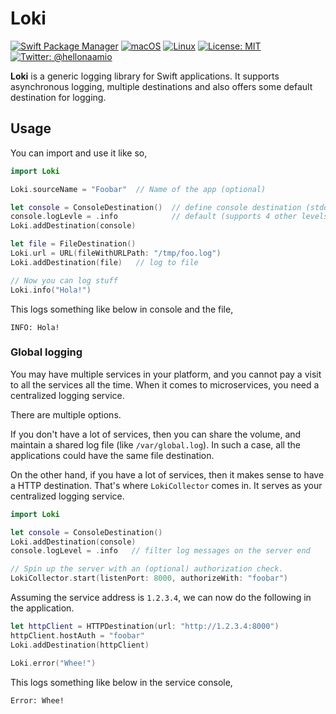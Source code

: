 # Loki

[![Swift Package Manager](https://img.shields.io/badge/spm-compatible-brightgreen.svg?style=flat)](https://swift.org/package-manager)
[![macOS](https://img.shields.io/badge/os-macOS-green.svg?style=flat)]()
[![Linux](https://img.shields.io/badge/os-linux-green.svg?style=flat)]()
[![License: MIT](https://img.shields.io/badge/License-MIT-yellow.svg?style=flat)](https://opensource.org/licenses/MIT)
[![Twitter: @hellonaamio](https://img.shields.io/badge/contact-@hellonaamio-blue.svg?style=flat)](https://twitter.com/hellonaamio)

**Loki** is a generic logging library for Swift applications. It supports asynchronous logging, 
multiple destinations and also offers some default destination for logging.

## Usage

You can import and use it like so,

``` swift
import Loki

Loki.sourceName = "Foobar"  // Name of the app (optional)

let console = ConsoleDestination()  // define console destination (stdout)
console.logLevle = .info            // default (supports 4 other levels)
Loki.addDestination(console)

let file = FileDestination()
Loki.url = URL(fileWithURLPath: "/tmp/foo.log")
Loki.addDestination(file)   // log to file

// Now you can log stuff
Loki.info("Hola!")
```

This logs something like below in console and the file,

```
INFO: Hola!
```

### Global logging

You may have multiple services in your platform, and you cannot pay a visit to 
all the services all the time. When it comes to microservices, you need a 
centralized logging service.

There are multiple options.

If you don't have a lot of services, then you can share the volume, and maintain 
a shared log file (like `/var/global.log`). In such a case, all the applications 
could have the same file destination.

On the other hand, if you have a lot of services, then it makes sense to have a 
HTTP destination. That's where `LokiCollector` comes in. It serves as your 
centralized logging service.

``` swift
import Loki

let console = ConsoleDestination()
Loki.addDestination(console)
console.logLevel = .info   // filter log messages on the server end

// Spin up the server with an (optional) authorization check.
LokiCollector.start(listenPort: 8000, authorizeWith: "foobar")
```

Assuming the service address is `1.2.3.4`, we can now do the following 
in the application.

``` swift
let httpClient = HTTPDestination(url: "http://1.2.3.4:8000")
httpClient.hostAuth = "foobar"
Loki.addDestination(httpClient)

Loki.error("Whee!")
```

This logs something like below in the service console,

```
Error: Whee!
```
